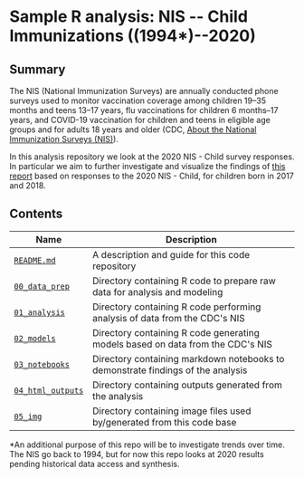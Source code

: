 # Sample R analysis: NIS -- Child Immunizations ((1994*)--2020)

## Summary

The NIS (National Immunization Surveys) are annually conducted phone surveys used to monitor vaccination coverage among children 19–35 months and teens 13–17 years, flu vaccinations for children 6 months–17 years, and COVID-19 vaccination for children and teens in eligible age groups and for adults 18 years and older (CDC, [About the National Immunization Surveys (NIS)](https://www.cdc.gov/vaccines/imz-managers/nis/about.html)).

In this analysis repository we look at the 2020 NIS - Child survey responses. In particular we aim to further investigate and visualize the findings of [this report](https://www.cdc.gov/mmwr/volumes/70/wr/mm7041a1.htm) based on responses to the 2020 NIS - Child, for children born in 2017 and 2018.


## Contents

| Name                                   | Description                                                                       |
| -------------------------------------- | --------------------------------------------------------------------------------- |
| [`README.md`](./README.md)             | A description and guide for this code repository                                  |
| [`00_data_prep`](./00_data_prep)       | Directory containing R code to prepare raw data for analysis and modeling         |
| [`01_analysis`](./01_analysis)         | Directory containing R code performing analysis of data from the CDC's NIS        |
| [`02_models`](./02_models)             | Directory containing R code generating models based on data from the CDC's NIS    |
| [`03_notebooks`](./03_notebooks)       | Directory containing markdown notebooks to demonstrate findings of the analysis   |
| [`04_html_outputs`](./04_html_outputs) | Directory containing outputs generated from the analysis                          |
| [`05_img`](./05_img)                   | Directory containing image files used by/generated from this code base            |


*An additional purpose of this repo will be to investigate trends over time. The NIS go back to 1994, but for now this repo looks at 2020 results pending historical data access and synthesis.
